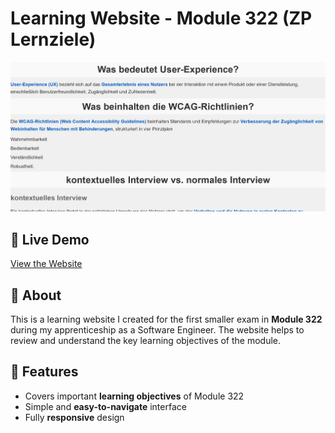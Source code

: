 # Learning Website - Module 322 (ZP Lernziele)

![Preview](pictures-for-readme/preview.png)

## 🔗 Live Demo  
[View the Website](https://rawcdn.githack.com/KLubina/learning-website-1.ZP-lernziele-modul-322/f62bd6d774c362d796f33d3317ebc2d9efe8f2d4/index.html)  

## 📖 About  
This is a learning website I created for the first smaller exam in **Module 322** during my apprenticeship as a Software Engineer. The website helps to review and understand the key learning objectives of the module.

## 🚀 Features  
- Covers important **learning objectives** of Module 322  
- Simple and **easy-to-navigate** interface  
- Fully **responsive** design  